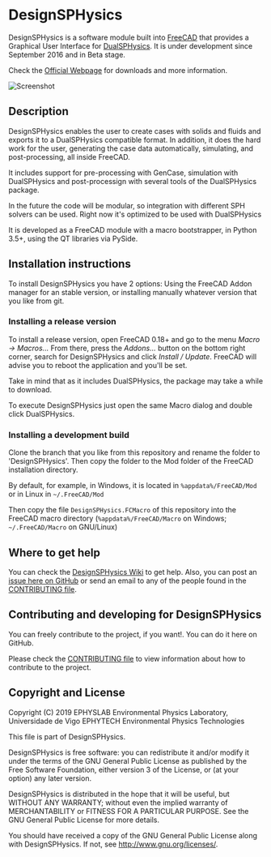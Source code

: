 # DesignSPHysics

DesignSPHysics is a software module built into [FreeCAD](http://www.freecadweb.org/) that provides a Graphical User Interface for [DualSPHysics](http://dual.sphysics.org/). It is under development since September 2016 and in Beta stage.

Check the [Official Webpage](http://design.sphysics.org) for downloads and more information.

![Screenshot](http://design.sphysics.org/img/github-shot-31072018.png)

## Description
DesignSPHysics enables the user to create cases with solids and fluids and exports it to a DualSPHysics compatible format. In addition, it does the hard work for the user, generating the case data automatically, simulating, and post-processing, all inside FreeCAD.

It includes support for pre-processing with GenCase, simulation with DualSPHysics and post-processign with several tools of the DualSPHysics package.

In the future the code will be modular, so integration with different SPH solvers can be used. Right now it's optimized to be used with DualSPHysics

It is developed as a FreeCAD module with a macro bootstrapper, in Python 3.5+, using the QT libraries via PySide.

## Installation instructions
To install DesignSPHysics you have 2 options: Using the FreeCAD Addon manager for an stable version, or installing manually whatever version that you like from git.

### Installing a release version
To install a release version, open FreeCAD 0.18+ and go to the menu *Macro -> Macros...* From there, press the *Addons...* button on the bottom right corner, search for DesignSPHysics and click *Install / Update*. FreeCAD will advise you to reboot the application and you'll be set.

Take in mind that as it includes DualSPHysics, the package may take a while to download.

To execute DesignSPHysics just open the same Macro dialog and double click DualSPHysics.

### Installing a development build
Clone the branch that you like from this repository and rename the folder to 'DesignSPHysics'. Then copy the folder to the Mod folder of the FreeCAD installation directory. 

By default, for example, in Windows, it is located in `%appdata%/FreeCAD/Mod` or in Linux in `~/.FreeCAD/Mod`

Then copy the file `DesignSPHysics.FCMacro` of this repository into the FreeCAD macro directory (`%appdata%/FreeCAD/Macro` on Windows; `~/.FreeCAD/Macro` on GNU/Linux)

## Where to get help
You can check the [DesignSPHysics Wiki](http://design.sphysics.org/wiki) to get help. Also, you can post an [issue here on GitHub](https://github.com/DualSPHysics/DesignSPHysics/issues) or send an email to any of the people found in the [CONTRIBUTING file](CONTRIBUTING.md). 

## Contributing and developing for DesignSPHysics
You can freely contribute to the project, if you want!. You can do it here on GitHub.

Please check the [CONTRIBUTING file](CONTRIBUTING.md) to view information about how to contribute to the project.

## Copyright and License
Copyright (C) 2019
EPHYSLAB Environmental Physics Laboratory, Universidade de Vigo
EPHYTECH Environmental Physics Technologies

This file is part of DesignSPHysics.

DesignSPHysics is free software: you can redistribute it and/or modify
it under the terms of the GNU General Public License as published by
the Free Software Foundation, either version 3 of the License, or
(at your option) any later version.

DesignSPHysics is distributed in the hope that it will be useful,
but WITHOUT ANY WARRANTY; without even the implied warranty of
MERCHANTABILITY or FITNESS FOR A PARTICULAR PURPOSE.  See the
GNU General Public License for more details.

You should have received a copy of the GNU General Public License
along with DesignSPHysics.  If not, see <http://www.gnu.org/licenses/>.
